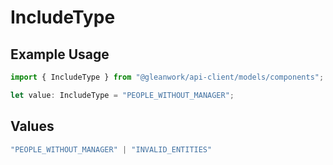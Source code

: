 # IncludeType

## Example Usage

```typescript
import { IncludeType } from "@gleanwork/api-client/models/components";

let value: IncludeType = "PEOPLE_WITHOUT_MANAGER";
```

## Values

```typescript
"PEOPLE_WITHOUT_MANAGER" | "INVALID_ENTITIES"
```